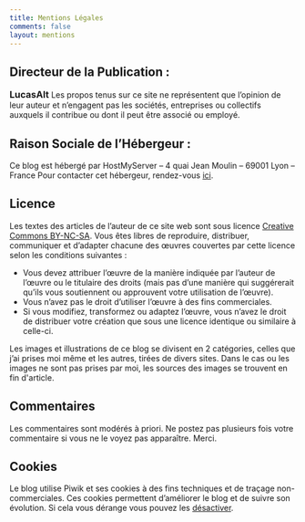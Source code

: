 ```yaml
---
title: Mentions Légales
comments: false
layout: mentions
---
```


<h2><span class="fa fa-pencil" style="color: blue"></span>  Directeur de la Publication :</h2>

<strong style="font-size: 16px">LucasAlt</strong>
Les propos tenus sur ce site ne représentent que l’opinion de leur auteur et n’engagent pas les sociétés, entreprises ou collectifs auxquels il contribue ou dont il peut être associé ou employé.

<h2><span class="fa fa-server"></span>  Raison Sociale de l’Hébergeur :</h2>

Ce blog est hébergé par HostMyServer –  4 quai Jean Moulin – 69001 Lyon – France
Pour contacter cet hébergeur, rendez-vous <a href="https://www.hostmyservers.fr/">ici</a>.

<h2><span class="fa fa-creative-commons"></span> Licence</h2>

Les textes des articles de l’auteur de ce site web  sont sous licence <a href="http://creativecommons.org/licenses/by-nc-sa/4.0/">Creative Commons BY-NC-SA</a>. Vous êtes libres de reproduire, distribuer, communiquer et d’adapter chacune des œuvres couvertes par cette licence selon les conditions suivantes :

* Vous devez attribuer l’œuvre de la manière indiquée par l’auteur de l’œuvre ou le titulaire des droits (mais pas d’une manière qui suggérerait qu’ils vous soutiennent ou approuvent votre utilisation de l’œuvre).
* Vous n’avez pas le droit d’utiliser l’œuvre à des fins commerciales.
* Si vous modifiez, transformez ou adaptez l’œuvre, vous n’avez le droit de distribuer votre création que sous une licence identique ou similaire à celle-ci.

Les images et illustrations de ce blog se divisent en 2 catégories, celles que j’ai prises moi même et les autres, tirées de divers sites.
Dans le cas ou les images ne sont pas prises par moi, les sources des images se trouvent en fin d'article.


<h2><span class="fa fa-comments"></span> Commentaires</h2>

Les commentaires sont modérés à priori. Ne postez pas plusieurs fois votre commentaire si vous ne le voyez pas apparaître. Merci.

<h2><span class="fa fa-bar-chart"></span> Cookies</h2>

Le blog utilise Piwik et ses cookies à des fins techniques et de traçage non-commerciales. Ces cookies permettent d’améliorer le blog et de suivre son évolution. Si cela vous dérange vous pouvez les <a href="https://analytics.lucasalt.fr/index.php?module=CoreAdminHome&action=optOut&language=fr">désactiver</a>.
